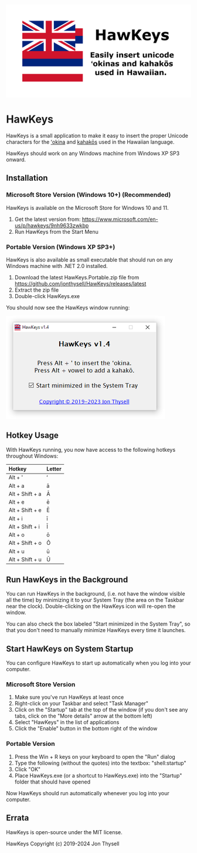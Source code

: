![HawKeys Banner](./.github/banner.png)

# HawKeys #

HawKeys is a small application to make it easy to insert the proper Unicode characters for the [ʻokina](http://www.olelo.hawaii.edu/olelo/puana/okina.php) and [kahakōs](http://www.olelo.hawaii.edu/olelo/puana/kahako.php) used in the Hawaiian language.

HawKeys should work on any Windows machine from Windows XP SP3 onward.

## Installation ##

### Microsoft Store Version (Windows 10+) (Recommended) ###

HawKeys is available on the Microsoft Store for Windows 10 and 11.

1. Get the latest version from: https://www.microsoft.com/en-us/p/hawkeys/9nh9633zwkbp
2. Run HawKeys from the Start Menu

### Portable Version (Windows XP SP3+) ###

HawKeys is also available as small executable that should run on any Windows machine with .NET 2.0 installed.

1. Download the latest HawKeys.Portable.zip file from https://github.com/jonthysell/HawKeys/releases/latest
2. Extract the zip file
3. Double-click HawKeys.exe

You should now see the HawKeys window running:

![HawKeys ScreenShot](./.github/screenshot.png)

## Hotkey Usage ##

With HawKeys running, you now have access to the following hotkeys throughout Windows:

| Hotkey          | Letter |
|:----------------|:-------|
| Alt + '         | ʻ      |
| Alt + a         | ā      |
| Alt + Shift + a | Ā      |
| Alt + e         | ē      |
| Alt + Shift + e | Ē      |
| Alt + i         | ī      |
| Alt + Shift + i | Ī      |
| Alt + o         | ō      |
| Alt + Shift + o | Ō      |
| Alt + u         | ū      |
| Alt + Shift + u | Ū      |

## Run HawKeys in the Background ##

You can run HawKeys in the background, (i.e. not have the window visible all the time) by minimizing it to your System Tray (the area on the Taskbar near the clock). Double-clicking on the HawKeys icon will re-open the window.

You can also check the box labeled "Start minimized in the System Tray", so that you don't need to manually minimize HawKeys every time it launches.

## Start HawKeys on System Startup ##

You can configure HawKeys to start up automatically when you log into your computer.

### Microsoft Store Version ###

1. Make sure you've run HawKeys at least once
2. Right-click on your Taskbar and select "Task Manager"
3. Click on the "Startup" tab at the top of the window (if you don't see any tabs, click on the "More details" arrow at the bottom left)
4. Select "HawKeys" in the list of applications
5. Click the "Enable" button in the bottom right of the window

### Portable Version ###

1. Press the Win + R keys on your keyboard to open the "Run" dialog
2. Type the following (without the quotes) into the textbox: "shell:startup"
3. Click "OK"
4. Place HawKeys.exe (or a shortcut to HawKeys.exe) into the "Startup" folder that should have opened

Now HawKeys should run automatically whenever you log into your computer.

## Errata ##

HawKeys is open-source under the MIT license.

HawKeys Copyright (c) 2019-2024 Jon Thysell
